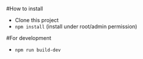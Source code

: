 #How to install
* Clone this project
* ```npm install``` (install under root/admin permission)

#For development
* ```npm run build-dev```